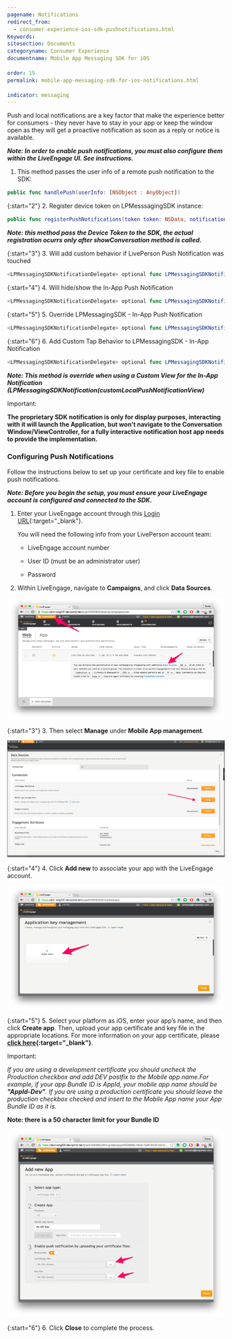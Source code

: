 ```yaml
---
pagename: Notifications
redirect_from:
  - consumer-experience-ios-sdk-pushnotifications.html
Keywords:
sitesection: Documents
categoryname: Consumer Experience
documentname: Mobile App Messaging SDK for iOS

order: 15
permalink: mobile-app-messaging-sdk-for-ios-notifications.html

indicator: messaging
---
```


Push and local notifications are a key factor that make the experience better for consumers - they never have to stay in your app or keep the window open as they will get a proactive notification as soon as a reply or notice is available.

_**Note: In order to enable push notifications, you must also configure them within the LiveEngage UI.  See instructions.**_

1. This method passes the user info of a remote push notification to the SDK:

```swift
public func handlePush(userInfo: [NSObject : AnyObject])
```

{:start="2"}
2. Register device token on LPMesssagingSDK instance:

```swift
public func registerPushNotifications(token token: NSData, notificationDelegate: LPMessagingSDKNotificationDelegate? = nil, alternateBundleID: String? = nil)
```

_**Note: this method pass the Device Token to the SDK, the actual registration ocurrs only after showConversation method is called.**_

{:start="3"}
3. Will add custom behavior if LivePerson Push Notification was touched

```swift
<LPMessagingSDKNotificationDelegate> optional func LPMessagingSDKNotification(didReceivePushNotification notification: LPNotification)
```

{:start="4"}
4. Will hide/show the In-App Push Notification

```swift
<LPMessagingSDKNotificationDelegate> optional func LPMessagingSDKNotification(shouldShowPushNotification notification: LPNotification) -> Bool
```

{:start="5"}
5. Override LPMessagingSDK - In-App Push Notification

```swift
<LPMessagingSDKNotificationDelegate> optional func LPMessagingSDKNotification(customLocalPushNotificationView notification: LPNotification) -> UIView
```

{:start="6"}
6. Add Custom Tap Behavior to LPMessagingSDK - In-App Notification

```swift
<LPMessagingSDKNotificationDelegate> optional func LPMessagingSDKNotification(notificationTapped notification: LPNotification)
```

_**Note: This method is override when using a Custom View for the In-App Notification (LPMessagingSDKNotification(customLocalPushNotificationView)**_

<div class="important">
Important:


**The proprietary SDK notification is only for display purposes, interacting with it will launch the Application, but won't navigate to the Conversation Window/ViewController, for a fully interactive notification host app needs to provide the implementation.**

</div>

### Configuring Push Notifications

Follow the instructions below to set up your certificate and key file to enable push notifications.

_**Note: Before you begin the setup, you must ensure your LiveEngage account is configured and connected to the SDK.**_

1. Enter your LiveEngage account through this [Login URL](https://authentication.liveperson.net/login.html?lpservice=liveEngage&servicepath=a%2F~~accountid~~%2F%23%2C~~ssokey~~){:target="_blank"}.

	You will need the following info from your LivePerson account team:

	* LiveEngage account number

	* User ID (must be an administrator user)

	* Password

2. Within LiveEngage, navigate to **Campaigns**, and click **Data Sources**.

![campaigns](img/campaigns.png)

{:start="3"}
3. Then select **Manage** under **Mobile App management**.

![app](img/mobieAppManagement.png)

{:start="4"}
4. Click **Add new** to associate your app with the LiveEngage account.

![keymanagement](img/keymanagement.png)

{:start="5"}
5. Select your platform as iOS, enter your app’s name, and then click **Create app**. Then, upload your app certificate and key file in the appropriate locations. For more information on your app certificate, please **[click here](consumer-experience-ios-sdk-createcertificate.html){:target="_blank"}**.

<div class="important">
Important:

*If you are using a development certificate you should uncheck the Production checkbox and add DEV postfix to the Mobile app name.For example, if your app Bundle ID is AppId, your mobile app name should be **"AppId-Dev"**. If you are using a production certificate you should leave the production checkbox checked and insert to the Mobile App name your App Bundle ID as it is.*

</div>

**Note: there is a 50 character limit for your Bundle ID**

![newapp](img/newapp.png)

{:start="6"}
6. Click **Close** to complete the process.
